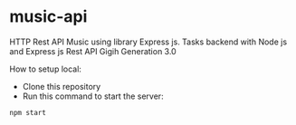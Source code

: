 # music-api
HTTP Rest API Music using library Express js. Tasks backend with Node js and Express js Rest API Gigih Generation 3.0

How to setup local:
- Clone this repository
- Run this command to start the server:
```
npm start
```

